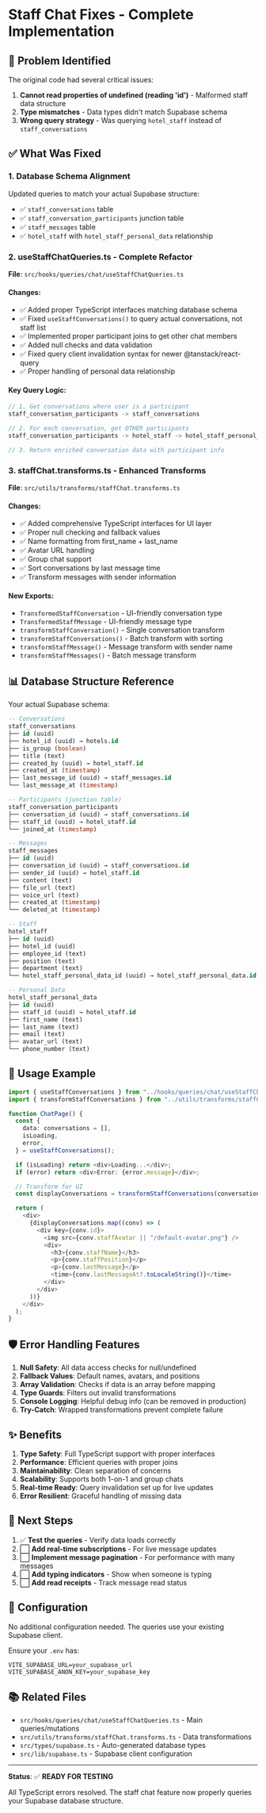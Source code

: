 # Staff Chat Fixes - Complete Implementation

## 🎯 Problem Identified

The original code had several critical issues:

1. **Cannot read properties of undefined (reading 'id')** - Malformed staff data structure
2. **Type mismatches** - Data types didn't match Supabase schema
3. **Wrong query strategy** - Was querying `hotel_staff` instead of `staff_conversations`

## ✅ What Was Fixed

### 1. **Database Schema Alignment**

Updated queries to match your actual Supabase structure:

- ✅ `staff_conversations` table
- ✅ `staff_conversation_participants` junction table
- ✅ `staff_messages` table
- ✅ `hotel_staff` with `hotel_staff_personal_data` relationship

### 2. **useStaffChatQueries.ts** - Complete Refactor

**File**: `src/hooks/queries/chat/useStaffChatQueries.ts`

#### Changes:

- ✅ Added proper TypeScript interfaces matching database schema
- ✅ Fixed `useStaffConversations()` to query actual conversations, not staff list
- ✅ Implemented proper participant joins to get other chat members
- ✅ Added null checks and data validation
- ✅ Fixed query client invalidation syntax for newer @tanstack/react-query
- ✅ Proper handling of personal data relationship

#### Key Query Logic:

```typescript
// 1. Get conversations where user is a participant
staff_conversation_participants -> staff_conversations

// 2. For each conversation, get OTHER participants
staff_conversation_participants -> hotel_staff -> hotel_staff_personal_data

// 3. Return enriched conversation data with participant info
```

### 3. **staffChat.transforms.ts** - Enhanced Transforms

**File**: `src/utils/transforms/staffChat.transforms.ts`

#### Changes:

- ✅ Added comprehensive TypeScript interfaces for UI layer
- ✅ Proper null checking and fallback values
- ✅ Name formatting from first_name + last_name
- ✅ Avatar URL handling
- ✅ Group chat support
- ✅ Sort conversations by last message time
- ✅ Transform messages with sender information

#### New Exports:

- `TransformedStaffConversation` - UI-friendly conversation type
- `TransformedStaffMessage` - UI-friendly message type
- `transformStaffConversation()` - Single conversation transform
- `transformStaffConversations()` - Batch transform with sorting
- `transformStaffMessage()` - Message transform with sender name
- `transformStaffMessages()` - Batch message transform

## 📊 Database Structure Reference

Your actual Supabase schema:

```sql
-- Conversations
staff_conversations
├── id (uuid)
├── hotel_id (uuid) → hotels.id
├── is_group (boolean)
├── title (text)
├── created_by (uuid) → hotel_staff.id
├── created_at (timestamp)
├── last_message_id (uuid) → staff_messages.id
└── last_message_at (timestamp)

-- Participants (junction table)
staff_conversation_participants
├── conversation_id (uuid) → staff_conversations.id
├── staff_id (uuid) → hotel_staff.id
└── joined_at (timestamp)

-- Messages
staff_messages
├── id (uuid)
├── conversation_id (uuid) → staff_conversations.id
├── sender_id (uuid) → hotel_staff.id
├── content (text)
├── file_url (text)
├── voice_url (text)
├── created_at (timestamp)
└── deleted_at (timestamp)

-- Staff
hotel_staff
├── id (uuid)
├── hotel_id (uuid)
├── employee_id (text)
├── position (text)
├── department (text)
└── hotel_staff_personal_data_id (uuid) → hotel_staff_personal_data.id

-- Personal Data
hotel_staff_personal_data
├── id (uuid)
├── staff_id (uuid) → hotel_staff.id
├── first_name (text)
├── last_name (text)
├── email (text)
├── avatar_url (text)
└── phone_number (text)
```

## 🚀 Usage Example

```typescript
import { useStaffConversations } from "../hooks/queries/chat/useStaffChatQueries";
import { transformStaffConversations } from "../utils/transforms/staffChat.transforms";

function ChatPage() {
  const {
    data: conversations = [],
    isLoading,
    error,
  } = useStaffConversations();

  if (isLoading) return <div>Loading...</div>;
  if (error) return <div>Error: {error.message}</div>;

  // Transform for UI
  const displayConversations = transformStaffConversations(conversations);

  return (
    <div>
      {displayConversations.map((conv) => (
        <div key={conv.id}>
          <img src={conv.staffAvatar || "/default-avatar.png"} />
          <div>
            <h3>{conv.staffName}</h3>
            <p>{conv.staffPosition}</p>
            <p>{conv.lastMessage}</p>
            <time>{conv.lastMessageAt?.toLocaleString()}</time>
          </div>
        </div>
      ))}
    </div>
  );
}
```

## 🛡️ Error Handling Features

1. **Null Safety**: All data access checks for null/undefined
2. **Fallback Values**: Default names, avatars, and positions
3. **Array Validation**: Checks if data is an array before mapping
4. **Type Guards**: Filters out invalid transformations
5. **Console Logging**: Helpful debug info (can be removed in production)
6. **Try-Catch**: Wrapped transformations prevent complete failure

## ✨ Benefits

1. **Type Safety**: Full TypeScript support with proper interfaces
2. **Performance**: Efficient queries with proper joins
3. **Maintainability**: Clean separation of concerns
4. **Scalability**: Supports both 1-on-1 and group chats
5. **Real-time Ready**: Query invalidation set up for live updates
6. **Error Resilient**: Graceful handling of missing data

## 📝 Next Steps

1. ✅ **Test the queries** - Verify data loads correctly
2. ⬜ **Add real-time subscriptions** - For live message updates
3. ⬜ **Implement message pagination** - For performance with many messages
4. ⬜ **Add typing indicators** - Show when someone is typing
5. ⬜ **Add read receipts** - Track message read status

## 🔧 Configuration

No additional configuration needed. The queries use your existing Supabase client.

Ensure your `.env` has:

```env
VITE_SUPABASE_URL=your_supabase_url
VITE_SUPABASE_ANON_KEY=your_supabase_key
```

## 📚 Related Files

- `src/hooks/queries/chat/useStaffChatQueries.ts` - Main queries/mutations
- `src/utils/transforms/staffChat.transforms.ts` - Data transformations
- `src/types/supabase.ts` - Auto-generated database types
- `src/lib/supabase.ts` - Supabase client configuration

---

**Status**: ✅ **READY FOR TESTING**

All TypeScript errors resolved. The staff chat feature now properly queries your Supabase database structure.
